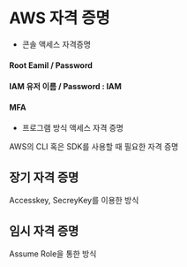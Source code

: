 # AWS 자격 증명

- 콘솔 액세스 자격증명

#### Root Eamil / Password
#### IAM 유저 이름 / Password : IAM
#### MFA


- 프로그램 방식 액세스 자격 증명

AWS의 CLI 혹은 SDK를 사용할 때 필요한 자격 증명

## 장기 자격 증명

Accesskey, SecreyKey를 이용한 방식

## 임시 자격 증명

Assume Role을 통한 방식
